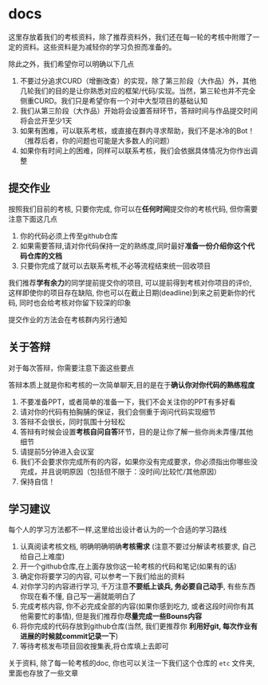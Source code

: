 # docs

这里存放着我们的考核资料，除了推荐资料外，我们还在每一轮的考核中附赠了一定的资料。这些资料是为减轻你的学习负担而准备的。

除此之外，我们希望你可以明确以下几点

1. 不要过分追求CURD（增删改查）的实现，除了第三阶段（大作品）外，其他几轮我们的目的是让你熟悉对应的框架/代码/实现。当然，第三轮也并不完全侧重CURD。我们只是希望你有一个对中大型项目的基础认知
2. 我们从第三阶段（大作品）开始将会设置答辩环节，答辩时间与作品提交时间将会岔开至少1天
3. 如果有困难，可以联系考核，或直接在群内寻求帮助，我们不是冰冷的Bot！（推荐后者，你的问题也可能是大多数人的问题）
4. 如果你有时间上的困难，同样可以联系考核，我们会依据具体情况为你作出调整

## 提交作业

按照我们目前的考核, 只要你完成, 你可以在**任何时间**提交你的考核代码, 但你需要注意下面这几点

1. 你的代码必须上传至github仓库
2. 如果需要答辩,请对你代码保持一定的熟练度,同时最好**准备一份介绍你这个代码仓库的文档**
3. 只要你完成了就可以去联系考核,不必等流程结束统一回收项目

我们推荐**学有余力**的同学提前提交你的项目, 可以提前得到考核对你项目的评价, 这样即使你的项目存在缺陷, 你也可以在截止日期(deadline)到来之前更新你的代码, 同时也会给考核对你留下较深的印象

提交作业的方法会在考核群内另行通知

## 关于答辩

对于每次答辩，你需要注意下面这些要点

答辩本质上就是你和考核的一次简单聊天,目的是在于**确认你对你代码的熟练程度**

1. 不要准备PPT，或者简单的准备一下，我们不会关注你的PPT有多好看
2. 请对你的代码有拍胸脯的保证，我们会侧重于询问代码实现细节
3. 答辩不会很长，同时氛围十分轻松
4. 答辩有时候会设置**考核自问自答**环节，目的是让你了解一些你尚未弄懂/其他细节
5. 请提前5分钟进入会议室
6. 我们不会要求你完成所有的内容，如果你没有完成要求，你必须指出你哪些没完成，并且说明原因（包括但不限于：没时间/比较忙/其他原因）
7. 保持自信！

## 学习建议

每个人的学习方法都不一样,这里给出设计者认为的一个合适的学习路线

1. 认真阅读考核文档, 明确明确明确**考核需求** (注意不要过分解读考核要求, 自己给自己上难度)
2. 开一个github仓库,在上面存放你这一轮考核的代码和笔记(如果有的话)
3. 确定你将要学习的内容, 可以参考一下我们给出的资料
4. 对你学习的内容进行学习, 千万注意**不要纸上谈兵, 务必要自己动手**, 有些东西你现在看不懂, 自己写一遍就能明白了
5. 完成考核内容, 你不必完成全部的内容(如果你感到吃力, 或者这段时间你有其他需要忙的事情), 但是我们推荐你**尽量完成一些Bouns内容**
6. 将你完成的代码存放到github仓库(当然, 我们更推荐你 **利用好git, 每次作业有进展的时候就commit记录一下**)
7. 等待考核发布项目回收搜集表,将仓库填上去即可

关于资料, 除了每一轮考核的doc, 你也可以关注一下我们这个仓库的 `etc` 文件夹, 里面也存放了一些文章
